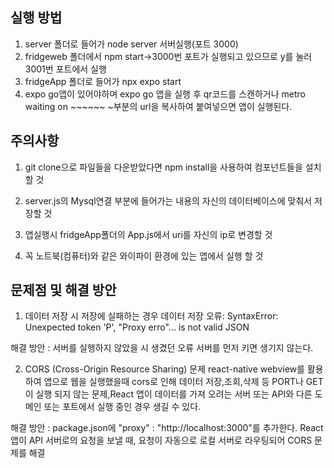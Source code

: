 ## 실행 방법
1. server 폴더로 들어가 node server 서버실행(포트 3000)
2. fridgeweb 폴더에서 npm start->3000번 포트가 실행되고 있으므로 y를 눌러 3001번 포트에서 실행
3. fridgeApp 폴더로 들어가 npx expo start 
4. expo go앱이 있어야하며 expo go 앱을 실행 후 qr코드를 스캔하거나 metro waiting on ~~~~~~ ~부분의 url을 복사하여 붙여넣으면 앱이 실행된다.

## 주의사항
1. git clone으로 파일들을 다운받았다면 npm install을 사용하여 컴포넌트들을 설치 할 것
2. server.js의 Mysql연결 부분에 들어가는 내용의 자신의 데이터베이스에 맞춰서 저장할 것

3. 앱실행시 fridgeApp폴더의 App.js에서 uri를 자신의 ip로 변경할 것

4. 꼭 노트북(컴퓨터)와 같은 와이파이 환경에 있는 앱에서 실행 할 것


## 문제점 및 해결 방안
1. 데이터 저장 시 저장에 실패하는 경우
데이터 저장 오류: SyntaxError: Unexpected token 'P', "Proxy erro"... is not valid JSON

해결 방안 : 서버를 실행하지 않았을 시 생겼던 오류 서버를 먼저 키면 생기지 않는다.

2. CORS (Cross-Origin Resource Sharing) 문제
react-native webview를 활용하여 앱으로 웹을 실행했을때 cors로 인해 데이터 저장,조회,삭제 등 PORT나 GET이 실행 되지 않는 문제,React 앱이 데이터를 가져 오려는 서버 또는 API와 다른 도메인 또는 포트에서 실행 중인 경우 생길 수 있다.

해결 방안 : package.json에 "proxy" : "http://localhost:3000"를 추가한다. React 앱이 API 서버로의 요청을 보낼 때, 요청이 자동으로 로컬 서버로 라우팅되어 CORS 문제를 해결
